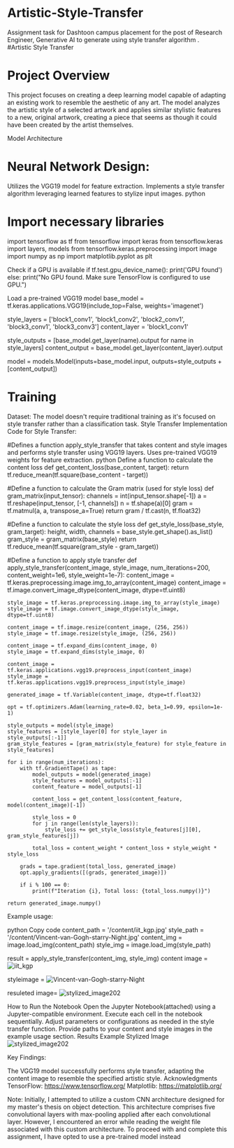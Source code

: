 # Artistic-Style-Transfer
Assignment task for Dashtoon campus placement for the post of Research Engineer, Generative AI to generate using style transfer algorithm .  
#Artistic Style Transfer
# Project Overview
This project focuses on creating a deep learning model capable of adapting an existing work to resemble the aesthetic of any art. The model analyzes the artistic style of a selected artwork and applies similar stylistic features to a new, original artwork, creating a piece that seems as though it could have been created by the artist themselves.

Model Architecture
# Neural Network Design:
Utilizes the VGG19 model for feature extraction.
Implements a style transfer algorithm leveraging learned features to stylize input images.
python

# Import necessary libraries
import tensorflow as tf
from tensorflow import keras
from tensorflow.keras import layers, models
from tensorflow.keras.preprocessing import image
import numpy as np
import matplotlib.pyplot as plt

Check if a GPU is available
if tf.test.gpu_device_name():
    print('GPU found')
else:
    print("No GPU found. Make sure TensorFlow is configured to use GPU.")

Load a pre-trained VGG19 model
base_model = tf.keras.applications.VGG19(include_top=False, weights='imagenet')

style_layers = ['block1_conv1', 'block1_conv2', 'block2_conv1', 'block3_conv1', 'block3_conv3']
content_layer = 'block1_conv1'

style_outputs = [base_model.get_layer(name).output for name in style_layers]
content_output = base_model.get_layer(content_layer).output

model = models.Model(inputs=base_model.input, outputs=style_outputs + [content_output])

# Training
Dataset:
The model doesn't require traditional training as it's focused on style transfer rather than a classification task.
Style Transfer Implementation
Code for Style Transfer:

#Defines a function apply_style_transfer that takes content and style images and performs style transfer using VGG19 layers.
Uses pre-trained VGG19 weights for feature extraction.
python
Define a function to calculate the content loss
def get_content_loss(base_content, target):
    return tf.reduce_mean(tf.square(base_content - target))

#Define a function to calculate the Gram matrix (used for style loss)
def gram_matrix(input_tensor):
    channels = int(input_tensor.shape[-1])
    a = tf.reshape(input_tensor, [-1, channels])
    n = tf.shape(a)[0]
    gram = tf.matmul(a, a, transpose_a=True)
    return gram / tf.cast(n, tf.float32)

#Define a function to calculate the style loss
def get_style_loss(base_style, gram_target):
    height, width, channels = base_style.get_shape().as_list()
    gram_style = gram_matrix(base_style)
    return tf.reduce_mean(tf.square(gram_style - gram_target))

#Define a function to apply style transfer
def apply_style_transfer(content_image, style_image, num_iterations=200, content_weight=1e6, style_weight=1e-7):
    content_image = tf.keras.preprocessing.image.img_to_array(content_image)
    content_image = tf.image.convert_image_dtype(content_image, dtype=tf.uint8)

    style_image = tf.keras.preprocessing.image.img_to_array(style_image)
    style_image = tf.image.convert_image_dtype(style_image, dtype=tf.uint8)

    content_image = tf.image.resize(content_image, (256, 256))
    style_image = tf.image.resize(style_image, (256, 256))

    content_image = tf.expand_dims(content_image, 0)
    style_image = tf.expand_dims(style_image, 0)

    content_image = tf.keras.applications.vgg19.preprocess_input(content_image)
    style_image = tf.keras.applications.vgg19.preprocess_input(style_image)

    generated_image = tf.Variable(content_image, dtype=tf.float32)

    opt = tf.optimizers.Adam(learning_rate=0.02, beta_1=0.99, epsilon=1e-1)

    style_outputs = model(style_image)
    style_features = [style_layer[0] for style_layer in style_outputs[:-1]]
    gram_style_features = [gram_matrix(style_feature) for style_feature in style_features]

    for i in range(num_iterations):
        with tf.GradientTape() as tape:
            model_outputs = model(generated_image)
            style_features = model_outputs[:-1]
            content_feature = model_outputs[-1]

            content_loss = get_content_loss(content_feature, model(content_image)[-1])

            style_loss = 0
            for j in range(len(style_layers)):
                style_loss += get_style_loss(style_features[j][0], gram_style_features[j])

            total_loss = content_weight * content_loss + style_weight * style_loss

        grads = tape.gradient(total_loss, generated_image)
        opt.apply_gradients([(grads, generated_image)])

        if i % 100 == 0:
            print(f"Iteration {i}, Total loss: {total_loss.numpy()}")

    return generated_image.numpy()
Example usage:

python
Copy code
content_path = '/content/iit_kgp.jpg'
style_path = '/content/Vincent-van-Gogh-starry-Night.jpg'
content_img = image.load_img(content_path)
style_img = image.load_img(style_path)

result = apply_style_transfer(content_img, style_img)
content image = ![iit_kgp](https://github.com/ankitdhadave/Artistic-Style-Transfer/assets/127585274/8fa06d4a-4fb2-491b-831b-3727ae8f1dab)

styleimage = ![Vincent-van-Gogh-starry-Night](https://github.com/ankitdhadave/Artistic-Style-Transfer/assets/127585274/b1b44b50-f2f4-4c2e-b9b4-e42da8d29e45)

resuleted image= ![stylized_image202](https://github.com/ankitdhadave/Artistic-Style-Transfer/assets/127585274/8535ed7c-9b11-4ed9-87bd-2c9defa98e27)

How to Run the Notebook
Open the Jupyter Notebook(attached) using a Jupyter-compatible environment.
Execute each cell in the notebook sequentially.
Adjust parameters or configurations as needed in the style transfer function.
Provide paths to your content and style images in the example usage section.
Results
Example Stylized Image ![stylized_image202](https://github.com/ankitdhadave/Artistic-Style-Transfer/assets/127585274/5145bafc-1405-4fc8-9e08-9eb2c6e9557b)


Key Findings:

The VGG19 model successfully performs style transfer, adapting the content image to resemble the specified artistic style.
Acknowledgments
TensorFlow: https://www.tensorflow.org/
Matplotlib: https://matplotlib.org/

Note: Initially, I attempted to utilize a custom CNN architecture designed for my master's thesis on object detection. This architecture comprises five convolutional layers with max-pooling applied after each convolutional layer. However, I encountered an error while reading the weight file associated with this custom architecture. To proceed with and complete this assignment, I have opted to use a pre-trained model instead 
